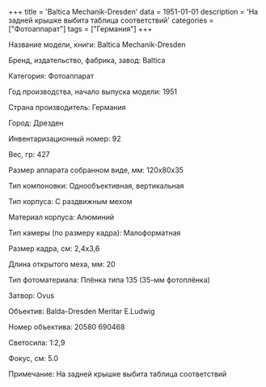 +++
title = 'Baltica Mechanik-Dresden'
data = 1951-01-01
description = 'На задней крышке выбита таблица соответствий'
categories = ["Фотоаппарат"]
tags = ["Германия"]
+++

Название модели, книги: Baltica Mechanik-Dresden

Бренд, издательство, фабрика, завод: Baltica

Категория: Фотоаппарат

Год производства, начало выпуска модели: 1951

Страна производитель: Германия

Город: Дрезден

Инвентаризационный номер: 92

Вес, гр: 427

Размер аппарата  собранном виде, мм: 120x80x35

Тип компоновки: Однообъективная, вертикальная

Тип корпуса: С раздвижным мехом

Материал корпуса: Алюминий

Тип камеры (по размеру кадра): Малоформатная

Размер кадра, см: 2,4x3,6

Длина открытого меха, мм: 20

Тип фотоматериала: Плёнка типа 135 (35-мм фотоплёнка)

Затвор: Ovus

Объектив: Balda-Dresden
Meritar E.Ludwig

Номер объектива: 20580
690468

Светосила: 1:2,9

Фокус, см: 5.0

Примечание: На задней крышке выбита таблица соответствий

